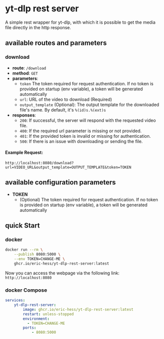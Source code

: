 # yt-dlp rest server
A simple rest wrapper for yt-dlp, with which it is possible to get the media file directly in the http response.

## available routes and parameters

### download
- **route**: `/download`
- **method**: `GET`
- **parameters**:
  - `token` The token required for request authentication. If no token is provided on startup (env variable), a token will be generated automatically
  - `url`: URL of the video to download (Required)
  - `output_template` (Optional): The output template for the downloaded file's name. By default, it's `%(id)s.%(ext)s`
- **responses**:
  - `200`: If successful, the server will respond with the requested video file.
  - `400`: If the required url parameter is missing or not provided. 
  - `401`: If the provided token is invalid or missing for authentication.
  - `500`: If there is an issue with downloading or sending the file.

#### Example Request:
```plaintext
http://localhost:8080/download?url=VIDEO_URL&output_template=OUTPUT_TEMPLATE&token=TOKEN
```

## available configuration parameters
- **TOKEN**
  - (Optional) The token required for request authentication. If no token is provided on startup (env variable), a token will be generated automatically

## quick Start

### docker

```bash
docker run --rm \
    --publish 8080:5000 \
    --env TOKEN=CHANGE-ME \
    ghcr.io/eric-hess/yt-dlp-rest-server:latest
```
Now you can access the webpage via the following link: `http://localhost:8080`

### docker Compose
```yml
services:
    yt-dlp-rest-server:
        image: ghcr.io/eric-hess/yt-dlp-rest-server:latest
        restart: unless-stopped
        environment:
          - TOKEN=CHANGE-ME
        ports:
            - 8080:5000
```